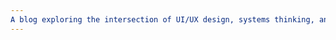 ```yaml
---
A blog exploring the intersection of UI/UX design, systems thinking, and human-centered innovation: where structure meets storytelling and logic fuels creativity. From crafting intuitive digital experiences to designing systems that just make sense, this space is for deep dives, practical insights, and bold ideas that shape the way people interact with technology.
---
```


